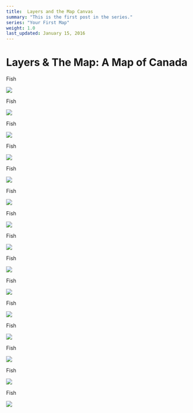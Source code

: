 ```yaml
---
title:  Layers and the Map Canvas
summary: "This is the first post in the series."
series: "Your First Map"
weight: 1.0
last_updated: January 15, 2016
---
```


# Layers & The Map: A Map of Canada

Fish

![](02_moc/Slide01.png)

Fish

![](02_moc/Slide02.png)

Fish

![](02_moc/Slide03.png)

Fish

![](02_moc/Slide04.png)

Fish

![](02_moc/Slide05.png)

Fish

![](02_moc/Slide06.png)

Fish

![](02_moc/Slide07.png)

Fish

![](02_moc/Slide08.png)

Fish

![](02_moc/Slide09.png)

Fish

![](02_moc/Slide010.png)

Fish

![](02_moc/Slide11.png)

Fish

![](02_moc/Slide12.png)

Fish

![](02_moc/Slide01.png)

Fish

![](02_moc/Slide13.png)

Fish

![](02_moc/Slide14.png)

